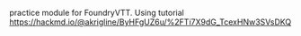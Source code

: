 practice module for FoundryVTT.
Using tutorial https://hackmd.io/@akrigline/ByHFgUZ6u/%2FTi7X9dG_TcexHNw3SVsDKQ
